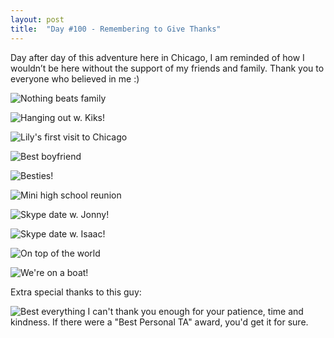```yaml
---
layout: post
title:  "Day #100 - Remembering to Give Thanks"
---
```

Day after day of this adventure here in Chicago, I am reminded of how I wouldn’t be here without the support of my friends and family. Thank you to everyone who believed in me :)

![Nothing beats family](/images/fam.jpg)

![Hanging out w. Kiks!](/images/kiks.png)

![Lily's first visit to Chicago](/images/lily.jpg)

![Best boyfriend](/images/kevin.jpg)

![Besties!](/images/besties.jpg)

![Mini high school reunion](/images/harker_reunion.jpg)

![Skype date w. Jonny!](/images/jonny.png)

![Skype date w. Isaac!](/images/isaac2.png)

![On top of the world](/images/world.jpg)

![We're on a boat!](/images/rachael.jpg)

Extra special thanks to this guy: 

![Best everything](/images/eric.jpg)
I can't thank you enough for your patience, time and kindness. If there were a "Best Personal TA" award, you'd get it for sure. 